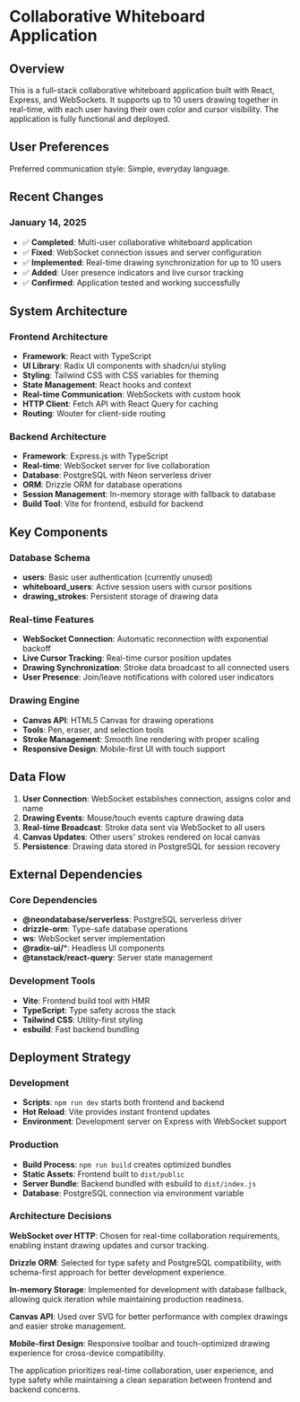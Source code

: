 # Collaborative Whiteboard Application

## Overview

This is a full-stack collaborative whiteboard application built with React, Express, and WebSockets. It supports up to 10 users drawing together in real-time, with each user having their own color and cursor visibility. The application is fully functional and deployed.

## User Preferences

Preferred communication style: Simple, everyday language.

## Recent Changes

### January 14, 2025
- ✅ **Completed**: Multi-user collaborative whiteboard application 
- ✅ **Fixed**: WebSocket connection issues and server configuration
- ✅ **Implemented**: Real-time drawing synchronization for up to 10 users
- ✅ **Added**: User presence indicators and live cursor tracking
- ✅ **Confirmed**: Application tested and working successfully

## System Architecture

### Frontend Architecture
- **Framework**: React with TypeScript
- **UI Library**: Radix UI components with shadcn/ui styling
- **Styling**: Tailwind CSS with CSS variables for theming
- **State Management**: React hooks and context
- **Real-time Communication**: WebSockets with custom hook
- **HTTP Client**: Fetch API with React Query for caching
- **Routing**: Wouter for client-side routing

### Backend Architecture
- **Framework**: Express.js with TypeScript
- **Real-time**: WebSocket server for live collaboration
- **Database**: PostgreSQL with Neon serverless driver
- **ORM**: Drizzle ORM for database operations
- **Session Management**: In-memory storage with fallback to database
- **Build Tool**: Vite for frontend, esbuild for backend

## Key Components

### Database Schema
- **users**: Basic user authentication (currently unused)
- **whiteboard_users**: Active session users with cursor positions
- **drawing_strokes**: Persistent storage of drawing data

### Real-time Features
- **WebSocket Connection**: Automatic reconnection with exponential backoff
- **Live Cursor Tracking**: Real-time cursor position updates
- **Drawing Synchronization**: Stroke data broadcast to all connected users
- **User Presence**: Join/leave notifications with colored user indicators

### Drawing Engine
- **Canvas API**: HTML5 Canvas for drawing operations
- **Tools**: Pen, eraser, and selection tools
- **Stroke Management**: Smooth line rendering with proper scaling
- **Responsive Design**: Mobile-first UI with touch support

## Data Flow

1. **User Connection**: WebSocket establishes connection, assigns color and name
2. **Drawing Events**: Mouse/touch events capture drawing data
3. **Real-time Broadcast**: Stroke data sent via WebSocket to all users
4. **Canvas Updates**: Other users' strokes rendered on local canvas
5. **Persistence**: Drawing data stored in PostgreSQL for session recovery

## External Dependencies

### Core Dependencies
- **@neondatabase/serverless**: PostgreSQL serverless driver
- **drizzle-orm**: Type-safe database operations
- **ws**: WebSocket server implementation
- **@radix-ui/***: Headless UI components
- **@tanstack/react-query**: Server state management

### Development Tools
- **Vite**: Frontend build tool with HMR
- **TypeScript**: Type safety across the stack
- **Tailwind CSS**: Utility-first styling
- **esbuild**: Fast backend bundling

## Deployment Strategy

### Development
- **Scripts**: `npm run dev` starts both frontend and backend
- **Hot Reload**: Vite provides instant frontend updates
- **Environment**: Development server on Express with WebSocket support

### Production
- **Build Process**: `npm run build` creates optimized bundles
- **Static Assets**: Frontend built to `dist/public`
- **Server Bundle**: Backend bundled with esbuild to `dist/index.js`
- **Database**: PostgreSQL connection via environment variable

### Architecture Decisions

**WebSocket over HTTP**: Chosen for real-time collaboration requirements, enabling instant drawing updates and cursor tracking.

**Drizzle ORM**: Selected for type safety and PostgreSQL compatibility, with schema-first approach for better development experience.

**In-memory Storage**: Implemented for development with database fallback, allowing quick iteration while maintaining production readiness.

**Canvas API**: Used over SVG for better performance with complex drawings and easier stroke management.

**Mobile-first Design**: Responsive toolbar and touch-optimized drawing experience for cross-device compatibility.

The application prioritizes real-time collaboration, user experience, and type safety while maintaining a clean separation between frontend and backend concerns.